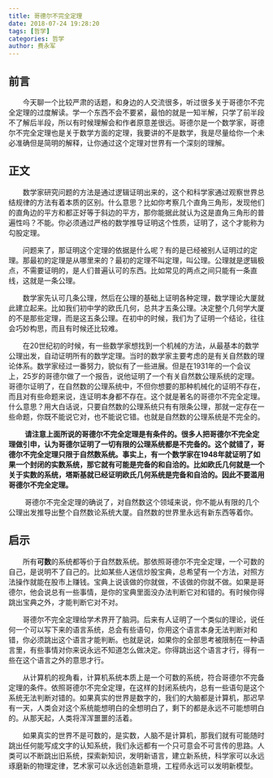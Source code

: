 ```yaml
---
title: 哥德尔不完全定理
date: 2018-07-24 19:28:20
tags: [哲学]
categories: 哲学
author: 费永军
---
```


## 前言
&emsp;&emsp;今天聊一个比较严肃的话题，和身边的人交流很多，听过很多关于哥德尔不完全定理的过度解读。学一个东西不会不要紧，最怕的就是一知半解，只学了前半段不了解后半段，所以有时候理解会和作者原意差很远。哥德尔是一个数学家，哥德尔不完全定理也是关于数学方面的定理，我要讲的不是数学，我是尽量给你一个未必准确但是简明的解释，让你通过这个定理对世界有一个深刻的理解。


## 正文
&emsp;&emsp;数学家研究问题的方法是通过逻辑证明出来的，这个和科学家通过观察世界总结规律的方法有着本质的区别。什么意思？比如你考察几个直角三角形，发现他们的直角边的平方和都正好等于斜边的平方，那你能据此就认为这是直角三角形的普遍性吗？不能。你必须通过严格的数学推导证明这个性质，证明了，这个才能称为勾股定理。

&emsp;&emsp;问题来了，那证明这个定理的依据是什么呢？有的是已经被别人证明过的定理。那最初的定理是从哪里来的？最初的定理不叫定理，叫公理。公理就是逻辑极点，不需要证明的，是人们普遍认可的东西。比如常见的两点之间只能有一条直线，这就是一条公理。

&emsp;&emsp;数学家先认可几条公理，然后在公理的基础上证明各种定理，数学理论大厦就此建立起来。比如我们初中学的欧氏几何，总共才五条公理。决定整个几何学大厦的不是那些定理，而是这五条公理。在初中的时候，我们为了证明一个结论，往往会巧妙构思，而且有时候还比较难。

&emsp;&emsp;在20世纪初的时候，有一些数学家想找到一个机械的方法，从最基本的数学公理出发，自动证明所有的数学定理。当时的数学家主要考虑的是有关自然数的理论体系。数学家经过一番努力，貌似有了一些进展。但是在1931年的一个会议上，25岁的哥德尔做了一个报告，说他证明了一个有关自然数公理系统的定理。哥德尔证明了，在自然数的公理系统中，不但你想要的那种机械化的证明不存在，而且对有些命题来说，连证明本身都不存在。这个就是著名的哥德尔不完全定理。什么意思？用大白话说，只要自然数的公理系统只有有限条公理，那就一定存在一些命题，你既不能说它对，也不能说它错。也就是自然数的公理系统是不完全的。

&emsp;&emsp; **请注意上面所说的哥德尔不完全定理是有条件的。很多人把哥德尔不完全定理做引申，认为哥德尔证明了一切有限的公理系统都是不完备的。这个就错了，哥德尔不完全定理只限于自然数系统。事实上，有一个数学家在1948年就证明了如果一个封闭的实数系统，那它就有可能是完备的和自洽的。比如欧氏几何就是一个关于实数的系统，塔斯基就已经证明欧氏几何系统是完备和自洽的。因此不要滥用哥德尔不完全定理。**

&emsp;&emsp; 哥德尔不完全定理的确说了，对自然数这个领域来说，你不能从有限的几个公理出发推导出整个自然数论系统大厦。自然数的世界里永远有新东西等着你。


## 启示
&emsp;&emsp;所有**可数**的系统都等价于自然数系统。那依照哥德尔不完全定理，一个可数的自己，是说明不了自己的。比如某些人迷信炒股宝典，总希望有一个方法，对照方法操作就能在股市上赚钱。宝典上说该做的你就做，不该做的你就不做。如果是哥德尔，他会说总有一些事情，是你的宝典里面没办法判断它对和错的。有时候你得跳出宝典之外，才能判断它对不对。

&emsp;&emsp;哥德尔不完全定理给学术界开了脑洞。后来有人证明了一个类似的理论，说任何一个可以写下来的语言系统，总会有些语句，你用这个语言本身无法判断对和错，你必须跳出这个语言才能判断。也就是说，如果你的全部思考被限制在一种语言里，有些事情对你来说永远不知道怎么做决定。你得跳出这个语言才行，得有一些在这个语言之外的意思才行。

&emsp;&emsp;从计算机的视角看，计算机系统本质上是一个可数的系统，符合哥德尔不完备定理的条件。依照哥德尔不完全定理，在这样的封闭系统内，总有一些语句是这个系统无法判断对错的。如果真实的世界是数字的，我们的大脑都是计算机，那迟早有一天，人类会对这个系统能想明白的全想明白了，剩下的都是永远不可能想明白的。从那天起，人类将浑浑噩噩的活着。

&emsp;&emsp;如果真实的世界不是可数的，是实数，人脑不是计算机，那我们就有可能随时跳出任何能写成文字的认知系统，我们永远都有一个只可意会不可言传的思路。人类可以不断跳出旧系统，探索新知识，发明新语言，建立新系统，科学家可以永远琢磨新的物理定律，艺术家可以永远创造新意境，工程师永远可以发明新模型。
